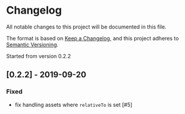 # Changelog

All notable changes to this project will be documented in this file.

The format is based on [Keep a Changelog](https://keepachangelog.com/en/1.0.0/),
and this project adheres to [Semantic Versioning](https://semver.org/spec/v2.0.0.html).

Started from version 0.2.2

## [0.2.2] - 2019-09-20

### Fixed

* fix handling assets where `relativeTo` is set [#5]
